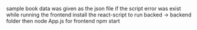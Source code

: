 sample book data was given  as the json file
if the script error was exist while running the frontend install the react-script
to run backed -> backend folder then node App.js
for frontend npm start
